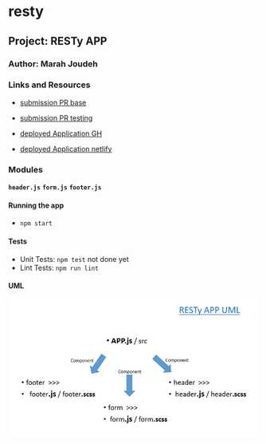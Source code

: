 # resty

## Project: RESTy APP

### Author: Marah Joudeh

### Links and Resources

- [submission PR base](https://github.com/marah-401-advanced-javascript/resty-react/pull/1)
-  [submission PR testing](https://github.com/marah-401-advanced-javascript/resty-react/pull/2)

- [deployed Application GH](https://marah-401-advanced-javascript.github.io/resty-react/)
- [deployed Application netlify](https://resty-app.netlify.app/)

### Modules

**`header.js`**
**`form.js`**
**`footer.js`**


#### Running the app

- `npm start`

#### Tests

- Unit Tests: `npm test` not done yet
- Lint Tests: `npm run lint`


#### UML
![UML](/assets/resty.PNG)




